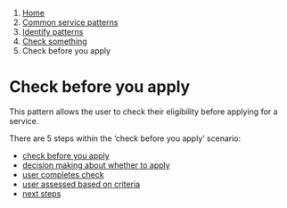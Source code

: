 1.  [Home](/)
2.	[Common service patterns](/common-service-patterns/overview)
3.  [Identify patterns](/common-service-patterns/identify-patterns)
4.  [Check something](/common-service-patterns/service-patterns/check-something/overview)
5.  Check before you apply

# Check before you apply
This pattern allows the user to check their eligibility before applying for a service. 

There are 5 steps within the ‘check before you apply’ scenario:

* [check before you apply](/common-service-patterns/service-patterns/check-something/check-before-you-apply/check-before-you-apply)
* [decision making about whether to apply](/common-service-patterns/service-patterns/check-something/check-before-you-apply/decision-making-about-whether-to-apply)
* [user completes check](/common-service-patterns/service-patterns/check-something/check-before-you-apply/user-completes-check)
* [user assessed based on criteria](/common-service-patterns/service-patterns/check-something/check-before-you-apply/user-assessed-based-on-criteria)
* [next steps](/common-service-patterns/service-patterns/check-something/check-before-you-apply/next-steps)
